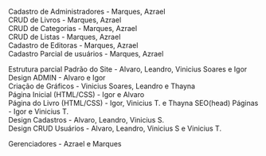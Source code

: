 Cadastro de Administradores - Marques, Azrael  
CRUD de Livros - Marques, Azrael  
CRUD de Categorias - Marques, Azrael  
CRUD de Listas - Marques, Azrael  
Cadastro de Editoras - Marques, Azrael  
Cadastro Parcial de usuários - Marques, Azrael  

Estrutura parcial Padrão do Site - Alvaro, Leandro, Vinicius Soares e Igor  
Design ADMIN - Alvaro e Igor  
Criação de Gráficos - Vinicius Soares, Leandro e Thayna  
Página Inicial (HTML/CSS) - Igor e Alvaro  
Página do Livro (HTML/CSS) - Igor, Vinicius T. e Thayna SEO(head) Páginas - Igor e Vinicius T.  
Design Cadastros - Alvaro, Leandro, Vinicius S.  
Design CRUD Usuários - Alvaro, Leandro, Vinicius S e Vinicius T.  

Gerenciadores - Azrael e Marques
